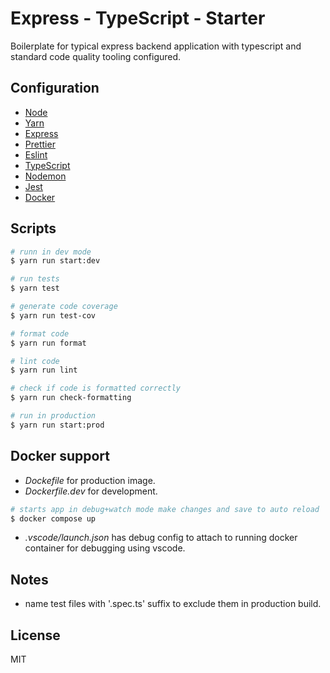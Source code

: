 # Express - TypeScript - Starter
Boilerplate for typical express backend application with typescript and standard code quality tooling configured.

## Configuration

- [Node](https://nodejs.org/en/docs/)
- [Yarn](https://yarnpkg.com/cli/install)
- [Express](https://expressjs.com/en/4x/api.html)
- [Prettier](https://prettier.io/docs/en/index.html)
- [Eslint](https://eslint.org/docs/latest/)
- [TypeScript](https://www.typescriptlang.org/docs/handbook/release-notes/typescript-4-0.html)
- [Nodemon](https://www.npmjs.com/package/nodemon)
- [Jest](https://jestjs.io/docs/getting-started)
- [Docker](https://docs.docker.com/)

## Scripts

```sh
# runn in dev mode
$ yarn run start:dev

# run tests
$ yarn test

# generate code coverage
$ yarn run test-cov

# format code
$ yarn run format

# lint code
$ yarn run lint

# check if code is formatted correctly
$ yarn run check-formatting

# run in production
$ yarn run start:prod
```

## Docker support

- *Dockefile* for production image.
- *Dockerfile.dev* for development. 

```sh
# starts app in debug+watch mode make changes and save to auto reload
$ docker compose up
```
- *.vscode/launch.json* has debug config to attach to running docker container for debugging
using vscode.

## Notes

- name test files with '.spec.ts' suffix to exclude them in production build.

## License

MIT